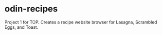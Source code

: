 # odin-recipes

Project 1 for TOP. Creates a recipe website browser for Lasagna, Scrambled Eggs, and Toast.
